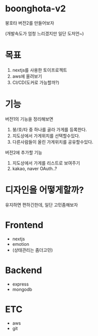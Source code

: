 # boonghota-v2
붕호타 버전2를 만들어보자

(개발속도가 엄청 느리겠지만 일단 도저언~)

# 목표
1. nextjs를 사용한 토이프로젝트
2. aws에 올려보기
3. CI/CD(도커로 가능할까?)

# 기능
버전1의 기능을 정리해보면
  1. 붕/호/타 중 하나를 골라 가게를 등록한다.
  2. 지도상에서 가게위치를 선택할수있다.
  3. 다른사람들이 올린 가게위치를 공유할수있다.
 
버전2에 추가할 기능
  1. 지도상에서 가게를 리스트로 보여주기
  2. kakao, naver OAuth..?

# 디자인을 어떻게할까? 
유지하면 편하긴한데, 일단 고민좀해보자

# Frontend 
- nextjs
- emotion
- (상태관리는 좀더고민)

# Backend
- express
- mongodb

# ETC
- aws
- git


